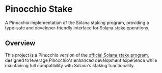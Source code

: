 # Pinocchio Stake

A Pinocchio implementation of the Solana staking program, providing a type-safe and developer-friendly interface for Solana stake operations.

## Overview

This project is a Pinocchio version of the [official Solana stake program](https://github.com/solana-program/stake), designed to leverage Pinocchio's enhanced development experience while maintaining full compatibility with Solana's staking functionality.


